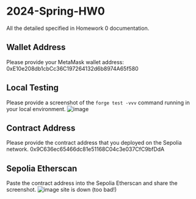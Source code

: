 # 2024-Spring-HW0

All the detailed specified in Homework 0 documentation.

## Wallet Address
Please provide your MetaMask wallet address:
0xE10e208db1cbCc36C197264132d6b8974A65f580

## Local Testing
Please provide a screenshot of the `forge test -vvv` command running in your local environment.
![image](https://hackmd.io/_uploads/rJVwAz8h6.png)


## Contract Address
Please provide the contract address that you deployed on the Sepolia network.
0x9C636ec65466dc81e51168C04c3e037CfC9bfDdA

## Sepolia Etherscan
Paste the contract address into the Sepolia Etherscan and share the screenshot.
![image](https://hackmd.io/_uploads/rJ6tRGIhp.png)
site is down (too bad!)
